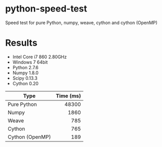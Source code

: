 python-speed-test
=================

Speed test for pure Python, numpy, weave, cython and cython (OpenMP)

Results
=======

* Intel Core i7 860 2.80GHz
* Windows 7 64bit
* Python 2.7.6
* Numpy 1.8.0
* Scipy  0.13.3
* Cython 0.20

| Type            | Time (ms) |
| --------------- | ---------:|
| Pure Python     | 48300     |
| Numpy           | 1860      |
| Weave           | 785       |
| Cython          | 765       |
| Cython (OpenMP) | 189       |

